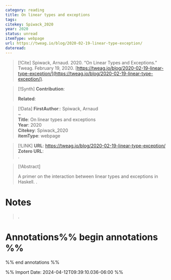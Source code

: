 ```yaml
---
category: reading
title: On linear types and exceptions
tags: 
citekey: Spiwack_2020
year: 2020
status: unread
itemType: webpage
url: https://tweag.io/blog/2020-02-19-linear-type-exception/
dateread:
---
```


> [!Cite]
> Spiwack, Arnaud. 2020. “On Linear Types and Exceptions.” Tweag. February 19, 2020. [https://tweag.io/blog/2020-02-19-linear-type-exception/](https://tweag.io/blog/2020-02-19-linear-type-exception/).

>[!Synth]
>**Contribution**: 
>
>**Related**: 
>

>[!Data]
> **FirstAuthor**:: Spiwack, Arnaud  
~    
> **Title**: On linear types and exceptions  
> **Year**: 2020   
> **Citekey**: Spiwack_2020  
> **itemType**: webpage    

> [!LINK] 
>**URL**: https://tweag.io/blog/2020-02-19-linear-type-exception/  
>**Zotero URL**:   
>.



> [!Abstract]
>
> A primer on the interaction between linear types and exceptions in Haskell.
>.
> 
# Notes
>.


# Annotations%% begin annotations %%


%% end annotations %%

%% Import Date: 2024-04-12T09:39:10.036-06:00 %%
